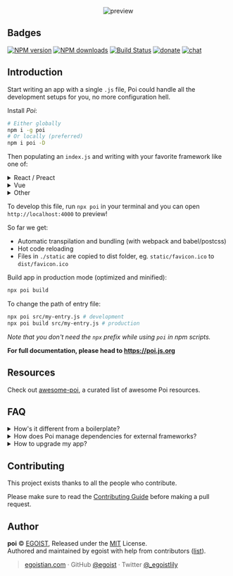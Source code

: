 <p align="center">
  <img src="https://cloud.githubusercontent.com/assets/8784712/25625476/2fdc3e2c-2f8f-11e7-98d0-5653e44b1d2b.png" alt="preview" />
</p>

## Badges

[![NPM version](https://img.shields.io/npm/v/poi.svg?style=flat-square)](https://npmjs.com/package/poi) [![NPM downloads](https://img.shields.io/npm/dm/poi.svg?style=flat-square)](https://npmjs.com/package/poi) [![Build Status](https://img.shields.io/circleci/project/egoist/poi/master.svg?style=flat-square)](https://circleci.com/gh/egoist/poi) [![donate](https://img.shields.io/badge/$-donate-ff69b4.svg?maxAge=2592000&style=flat-square)](https://github.com/egoist/donate) [![chat](https://img.shields.io/badge/chat-on%20discord-7289DA.svg?style=flat-square)](https://chat.egoist.moe)

## Introduction

Start writing an app with a single `.js` file, Poi could handle all the development setups for you, no more configuration hell.

Install *Poi*:

```bash
# Either globally
npm i -g poi
# Or locally (preferred)
npm i poi -D
```

Then populating an `index.js` and writing with your favorite framework like one of:

<p>
<details><summary>React / Preact</summary><br>

```js
import React from 'react'
import { render } from 'react-dom'

const App = () => <h1>Hello React.</h1>

render(<App />, document.getElementById('app'))
```

Note: You need to install `react` `react-dom` and run Poi with [--jsx react](https://poi.js.org/#/options?id=jsx) flag. For convenience, here's also [poi-plugin-react](https://github.com/egoist/poi/tree/master/packages/poi-plugin-react) which adds both React JSX and React HMR support.

It's similar for other React-like framework.
</details>

<details><summary>Vue</summary><br>

```js
import Vue from 'vue'

new Vue({
  el: '#app',
  render() {
    return <h1>Hello Vue.</h1>
  }
})
```

Note: You don't need to install any dependencies, `vue` is already brought by `Poi`. And single-file component is also supported by default.
</details>

<details><summary>Other</summary><br>

You can use existing [plugins](https://github.com/egoist/poi/tree/master/packages) such as [poi-plugin-riot](https://github.com/egoist/poi/tree/master/packages/poi-plugin-riot) and [poi-plugin-react](https://github.com/egoist/poi/tree/master/packages/poi-plugin-react) to configure your framework to work with `Poi`, or contribute another plugin for your desired framework.

</details>
</p>

To develop this file, run `npx poi` in your terminal and you can open `http://localhost:4000` to preview!

So far we get:

- Automatic transpilation and bundling (with webpack and babel/postcss)
- Hot code reloading
- Files in `./static` are copied to dist folder, eg. `static/favicon.ico` to `dist/favicon.ico`

Build app in production mode (optimized and minified):

```bash
npx poi build
```

To change the path of entry file:

```bash
npx poi src/my-entry.js # development
npx poi build src/my-entry.js # production
```

*Note that you don't need the `npx` prefix while using `poi` in npm scripts.*

**For full documentation, please head to https://poi.js.org**

## Resources

Check out [awesome-poi](https://github.com/egoist/awesome-poi), a curated list of awesome Poi resources.

## FAQ

<details><summary>How's it different from a boilerplate?</summary><br>

It's hard to upgrade your project if you're using a boilerplate since you might change the code to suit your needs. However you can easily upgrade your project to use latest version of Poi by simply updating the dependency.

You can also get rid of boilerplate code in this way.
</details>

<details><summary>How does Poi manage dependencies for external frameworks?</summary><br>

`Vue` is included, other frameworks need to be installed alongside `Poi` in your project.
</details>

<details><summary>How to upgrade my app?</summary><br>

You can simply update poi and poi plugins in your project, sometimes you might need `yarn remove poi && yarn add poi --dev` to ensure that poi's dependencies are updated too if you're using Yarn.
</details>

## Contributing

This project exists thanks to all the people who contribute.

Please make sure to read the [Contributing Guide](./CONTRIBUTING.md) before making a pull request.

## Author

**poi** © [EGOIST](https://github.com/egoist), Released under the [MIT](./LICENSE) License.<br>
Authored and maintained by egoist with help from contributors ([list](https://github.com/egoist/poi/contributors)).

> [egoistian.com](https://egoistian.com) · GitHub [@egoist](https://github.com/egoist) · Twitter [@_egoistlily](https://twitter.com/_egoistlily)
